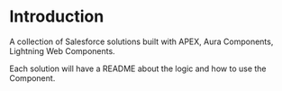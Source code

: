 # Introduction

A collection of Salesforce solutions built with APEX, Aura Components, Lightning Web Components.

Each solution will have a README about the logic and how to use the Component.
